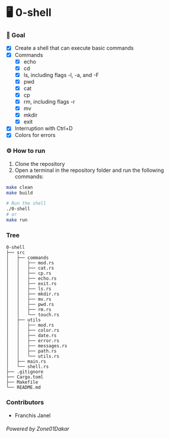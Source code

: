 # 🖥️ 0-shell

### 🥅 Goal

- [x] Create a shell that can execute basic commands
- [x] Commands
    - [x] echo
    - [x] cd
    - [x] ls, including flags -l, -a, and -F
    - [x] pwd
    - [x] cat
    - [x] cp
    - [x] rm, including flags -r
    - [x] mv
    - [x] mkdir
    - [x] exit
- [x] Interruption with Ctrl+D
- [x] Colors for errors

### ⚙️ How to run

1. Clone the repository
2. Open a terminal in the repository folder and run the following commands:

```bash
make clean
make build

# Run the shell
./0-shell
# or
make run
```

### Tree

```text
0-shell
├── src
│   ├── commands
│   │   ├── mod.rs
│   │   ├── cat.rs
│   │   ├── cp.rs
│   │   ├── echo.rs
│   │   ├── exit.rs
│   │   ├── ls.rs
│   │   ├── mkdir.rs
│   │   ├── mv.rs
│   │   ├── pwd.rs
│   │   ├── rm.rs
│   │   └── touch.rs
│   ├── utils
│   │   ├── mod.rs
│   │   ├── color.rs
│   │   ├── date.rs
│   │   ├── error.rs
│   │   ├── messages.rs
│   │   ├── path.rs
│   │   └── utils.rs
│   ├── main.rs
│   └── shell.rs
├── .gitignore
├── Cargo.toml
├── Makefile
└── README.md
```

### Contributors

- Franchis Janel

###### Powered by Zone01Dakar